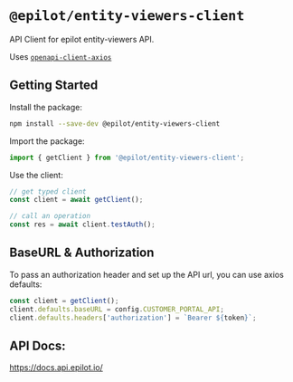 # `@epilot/entity-viewers-client`

API Client for epilot entity-viewers API.

Uses [`openapi-client-axios`](https://github.com/anttiviljami/openapi-client-axios)

## Getting Started

Install the package:

```bash
npm install --save-dev @epilot/entity-viewers-client
```

Import the package:

```typescript
import { getClient } from '@epilot/entity-viewers-client';
```

Use the client:
```typescript
// get typed client
const client = await getClient();

// call an operation
const res = await client.testAuth();
```

## BaseURL & Authorization

To pass an authorization header and set up the API url, you can use axios
defaults:

```typescript
const client = getClient();
client.defaults.baseURL = config.CUSTOMER_PORTAL_API;
client.defaults.headers['authorization'] = `Bearer ${token}`;
```

## API Docs:

https://docs.api.epilot.io/
